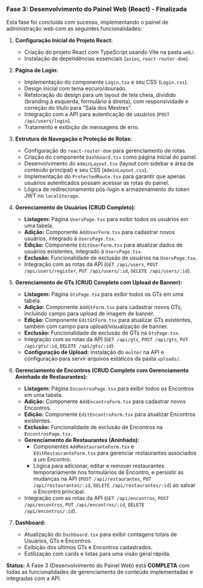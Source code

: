 ### Fase 3: Desenvolvimento do Painel Web (React) - Finalizada

Esta fase foi concluída com sucesso, implementando o painel de administração web com as seguintes funcionalidades:

1.  **Configuração Inicial do Projeto React:**
    *   Criação do projeto React com TypeScript usando Vite na pasta `web/`.
    *   Instalação de dependências essenciais (`axios`, `react-router-dom`).

2.  **Página de Login:**
    *   Implementação do componente `Login.tsx` e seu CSS (`Login.css`).
    *   Design inicial com tema escuro/dourado.
    *   Refatoração do design para um layout de tela cheia, dividido (branding à esquerda, formulário à direita), com responsividade e correção do título para "Sala dos Mestres".
    *   Integração com a API para autenticação de usuários (`POST /api/users/login`).
    *   Tratamento e exibição de mensagens de erro.

3.  **Estrutura de Navegação e Proteção de Rotas:**
    *   Configuração do `react-router-dom` para gerenciamento de rotas.
    *   Criação do componente `Dashboard.tsx` como página inicial do painel.
    *   Desenvolvimento do `AdminLayout.tsx` (layout com sidebar e área de conteúdo principal) e seu CSS (`AdminLayout.css`).
    *   Implementação do `ProtectedRoute.tsx` para garantir que apenas usuários autenticados possam acessar as rotas do painel.
    *   Lógica de redirecionamento pós-login e armazenamento do token JWT no `localStorage`.

4.  **Gerenciamento de Usuários (CRUD Completo):**
    *   **Listagem:** Página `UsersPage.tsx` para exibir todos os usuários em uma tabela.
    *   **Adição:** Componente `AddUserForm.tsx` para cadastrar novos usuários, integrado à `UsersPage.tsx`.
    *   **Edição:** Componente `EditUserForm.tsx` para atualizar dados de usuários existentes, integrado à `UsersPage.tsx`.
    *   **Exclusão:** Funcionalidade de exclusão de usuários na `UsersPage.tsx`.
    *   Integração com as rotas da API (`GET /api/users`, `POST /api/users/register`, `PUT /api/users/:id`, `DELETE /api/users/:id`).

5.  **Gerenciamento de GTs (CRUD Completo com Upload de Banner):**
    *   **Listagem:** Página `GtsPage.tsx` para exibir todos os GTs em uma tabela.
    *   **Adição:** Componente `AddGtForm.tsx` para cadastrar novos GTs, incluindo campo para upload de imagem de banner.
    *   **Edição:** Componente `EditGtForm.tsx` para atualizar GTs existentes, também com campo para upload/visualização de banner.
    *   **Exclusão:** Funcionalidade de exclusão de GTs na `GtsPage.tsx`.
    *   Integração com as rotas da API (`GET /api/gts`, `POST /api/gts`, `PUT /api/gts/:id`, `DELETE /api/gts/:id`).
    *   **Configuração de Upload:** Instalação do `multer` na API e configuração para servir arquivos estáticos da pasta `uploads/`.

6.  **Gerenciamento de Encontros (CRUD Completo com Gerenciamento Aninhado de Restaurantes):**
    *   **Listagem:** Página `EncontrosPage.tsx` para exibir todos os Encontros em uma tabela.
    *   **Adição:** Componente `AddEncontroForm.tsx` para cadastrar novos Encontros.
    *   **Edição:** Componente `EditEncontroForm.tsx` para atualizar Encontros existentes.
    *   **Exclusão:** Funcionalidade de exclusão de Encontros na `EncontrosPage.tsx`.
    *   **Gerenciamento de Restaurantes (Aninhado):**
        *   Componentes `AddRestauranteForm.tsx` e `EditRestauranteForm.tsx` para gerenciar restaurantes associados a um Encontro.
        *   Lógica para adicionar, editar e remover restaurantes temporariamente nos formulários de Encontro, e persistir as mudanças na API (`POST /api/restaurantes`, `PUT /api/restaurantes/:id`, `DELETE /api/restaurantes/:id`) ao salvar o Encontro principal.
    *   Integração com as rotas da API (`GET /api/encontros`, `POST /api/encontros`, `PUT /api/encontros/:id`, `DELETE /api/encontros/:id`).

7.  **Dashboard:**
    *   Atualização do `Dashboard.tsx` para exibir contagens totais de Usuários, GTs e Encontros.
    *   Exibição dos últimos GTs e Encontros cadastrados.
    *   Estilização com cards e listas para uma visão geral rápida.

**Status:** A Fase 3 (Desenvolvimento do Painel Web) está **COMPLETA** com todas as funcionalidades de gerenciamento de conteúdo implementadas e integradas com a API.
